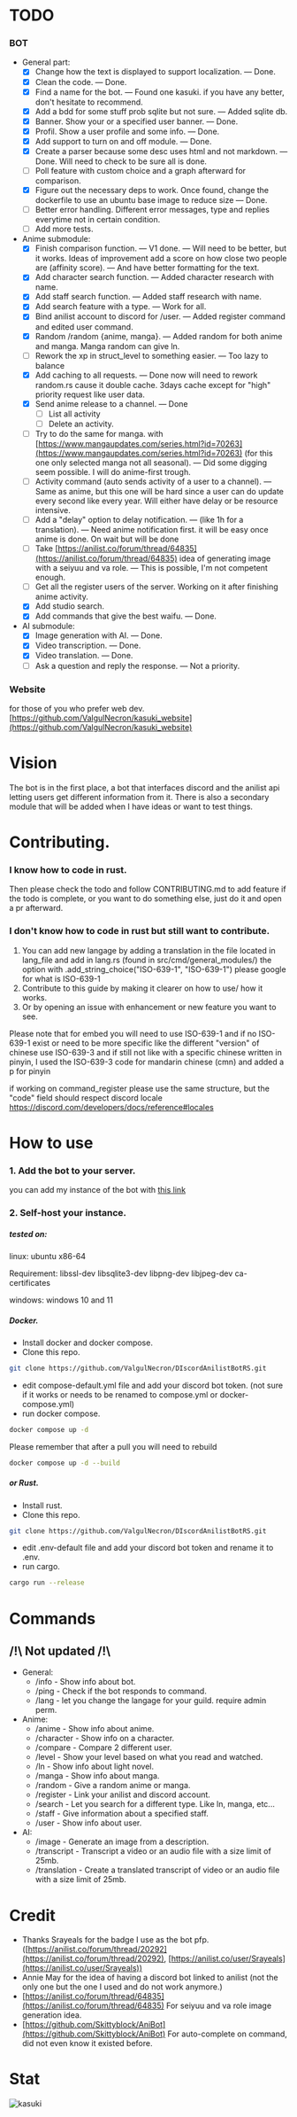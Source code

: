 # TODO

### BOT

- General part:
    - [X] Change how the text is displayed to support localization. — Done.
    - [X] Clean the code. — Done.
    - [X] Find a name for the bot. — Found one kasuki. if you have any better, don't hesitate to recommend.
    - [x] Add a bdd for some stuff prob sqlite but not sure. — Added sqlite db.
    - [X] Banner. Show your or a specified user banner. — Done.
    - [X] Profil. Show a user profile and some info. — Done.
    - [X] Add support to turn on and off module. — Done.
    - [X] Create a parser because some desc uses html and not markdown. — Done. Will need to check to be sure all is
      done.
    - [ ] Poll feature with custom choice and a graph afterward for comparison.
    - [X] Figure out the necessary deps to work. Once found, change the dockerfile to use an ubuntu base image to reduce
      size — Done.
    - [ ] Better error handling. Different error messages, type and replies everytime not in certain condition.
    - [ ] Add more tests.

- Anime submodule:
    - [X] Finish comparison function.
      — V1 done. — Will need to be better, but it works.
      Ideas of improvement add a score on
      how close two people are (affinity score).
      — And have better formatting for the text.
    - [X] Add character search function. — Added character research with name.
    - [X] Add staff search function. — Added staff research with name.
    - [X] Add search feature with a type. — Work for all.
    - [X] Bind anilist account to discord for /user. — Added register command and edited user command.
    - [X] Random /random {anime, manga}. — Added random for both anime and manga. Manga random can give ln.
    - [ ] Rework the xp in struct_level to something easier. — Too lazy to balance
    - [X] Add caching to all requests. — Done now will need to rework random.rs cause it double cache. 3days cache
      except
      for "high" priority request like user data.
    - [X] Send anime release to a channel.
      — Done
        - [ ] List all activity
        - [ ] Delete an activity.
    - [ ] Try to do the same for manga.
      with [https://www.mangaupdates.com/series.html?id=70263](https://www.mangaupdates.com/series.html?id=70263) (for
      this one only selected manga not all seasonal).
      — Did some digging seem possible. I will do anime-first trough.
    - [ ] Activity command (auto sends activity of a user to a channel).
      — Same as anime, but this one will be hard since
      a user can do update every second like every year. Will either have delay or be resource intensive.
    - [ ] Add a "delay" option to delay notification.
      — (like 1h for a translation).
      — Need anime notification first.
      it will be easy once anime is done. On wait but will be done
    - [ ] Take [https://anilist.co/forum/thread/64835](https://anilist.co/forum/thread/64835) idea of generating image
      with a seiyuu and va role.
      — This is possible, I'm not competent enough.
    - [ ] Get all the register users of the server. Working on it after finishing anime activity.
    - [X] Add studio search.
    - [X] Add commands that give the best waifu. — Done.

- AI submodule:
    - [X] Image generation with AI. — Done.
    - [X] Video transcription. — Done.
    - [X] Video translation. — Done.
    - [ ] Ask a question and reply the response. — Not a priority.

### Website

for those of you who prefer web dev.\
[https://github.com/ValgulNecron/kasuki_website](https://github.com/ValgulNecron/kasuki_website)

# Vision

The bot is in the first place, a bot that interfaces discord and the anilist api letting users get different information
from it.
There is also a secondary module that will be added when I have ideas or want to test things.

# Contributing.

### I know how to code in rust.

Then please check the todo and follow CONTRIBUTING.md to add feature if the todo is complete, or you want to do
something else, just do it and open a pr afterward.

### I don't know how to code in rust but still want to contribute.

1. You can add new langage by adding a translation in the file located in lang_file and add in lang.rs (found in
   src/cmd/general_modules/) the option with .add_string_choice("ISO-639-1", "ISO-639-1")
   please google for what is ISO-639-1
2. Contribute to this guide by making it clearer on how to use/ how it works.
3. Or by opening an issue with enhancement or new feature you want to see.

Please note that for embed you will need to use ISO-639-1 and if no ISO-639-1 exist or need to be more specific like the
different "version" of chinese use ISO-639-3 and if still not like with a specific chinese written in pinyin, I used the
ISO-639-3 code for mandarin chinese (cmn) and added a p for pinyin

if working on command_register please use the same structure,
but the "code" field should respect discord locale https://discord.com/developers/docs/reference#locales

# How to use

### 1. Add the bot to your server.

you can add my instance of the bot
with [this link](https://discord.com/oauth2/authorize?client_id=923286536445894697&permissions=517543913536&scope=bot)

### 2. Self-host your instance.

##### tested on:

linux: ubuntu x86-64

Requirement: libssl-dev libsqlite3-dev libpng-dev libjpeg-dev ca-certificates

windows: windows 10 and 11

##### Docker.

- Install docker and docker compose.
- Clone this repo.

```bash
git clone https://github.com/ValgulNecron/DIscordAnilistBotRS.git
```

- edit compose-default.yml file and add your discord bot token.
  (not sure if it works or needs to be renamed to
  compose.yml or docker-compose.yml)
- run docker compose.

```bash
docker compose up -d
```

Please remember that after a pull you will need to rebuild

```bash
docker compose up -d --build 
```

##### or Rust.

- Install rust.
- Clone this repo.

```bash
git clone https://github.com/ValgulNecron/DIscordAnilistBotRS.git
```

- edit .env-default file and add your discord bot token and rename it to .env.
- run cargo.

```bash
cargo run --release
```

# Commands

## /!\ Not updated /!\

- General:
    - /info - Show info about bot.
    - /ping - Check if the bot responds to command.
    - /lang - let you change the langage for your guild. require admin perm.
- Anime:
    - /anime - Show info about anime.
    - /character - Show info on a character.
    - /compare - Compare 2 different user.
    - /level - Show your level based on what you read and watched.
    - /ln - Show info about light novel.
    - /manga - Show info about manga.
    - /random - Give a random anime or manga.
    - /register - Link your anilist and discord account.
    - /search - Let you search for a different type. Like ln, manga, etc...
    - /staff - Give information about a specified staff.
    - /user - Show info about user.
- AI:
    - /image - Generate an image from a description.
    - /transcript - Transcript a video or an audio file with a size limit of 25mb.
    - /translation - Create a translated transcript of video or an audio file with a size limit of 25mb.

# Credit

- Thanks Srayeals for the badge I use as the bot
  pfp. ([https://anilist.co/forum/thread/20292](https://anilist.co/forum/thread/20292), [https://anilist.co/user/Srayeals](https://anilist.co/user/Srayeals))
- Annie May for the idea of having a discord bot linked to anilist (not the only one but the one I used and do not work
  anymore.)
- [https://anilist.co/forum/thread/64835](https://anilist.co/forum/thread/64835) For seiyuu and va role image generation
  idea.
- [https://github.com/Skittyblock/AniBot](https://github.com/Skittyblock/AniBot) For auto-complete on command, did not
  even know it existed before.

# Stat

![kasuki](https://counter.valgul.moe/get/@kasuki?theme=gelbooru)

